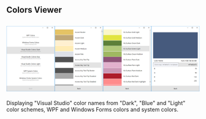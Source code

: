 ## Colors Viewer
![Actual State](https://github.com/Art-Stea1th/ColorsViewer/blob/master/Screenshots/actual-state-screenshot.png)
---

Displaying "Visual Studio" color names from "Dark", "Blue" and "Light" color schemes, WPF and Windows Forms colors and system colors.